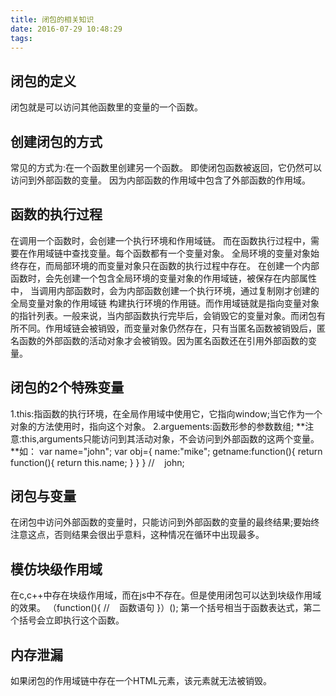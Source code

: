 ```yaml
---
title: 闭包的相关知识
date: 2016-07-29 10:48:29
tags:
---
```

<h2>闭包的定义</h2>
闭包就是可以访问其他函数里的变量的一个函数。
<h2>创建闭包的方式</h2>
常见的方式为:在一个函数里创建另一个函数。
即使闭包函数被返回，它仍然可以访问到外部函数的变量。
因为内部函数的作用域中包含了外部函数的作用域。
<h2>函数的执行过程</h2>
在调用一个函数时，会创建一个执行环境和作用域链。
而在函数执行过程中，需要在作用域链中查找变量。每个函数都有一个变量对象。
全局环境的变量对象始终存在，而局部环境的而变量对象只在函数的执行过程中存在。
在创建一个内部函数时，会先创建一个包含全局环境的变量对象的作用域链，被保存在内部属性中，
当调用内部函数时，会为内部函数创建一个执行环境，通过复制刚才创建的全局变量对象的作用域链
构建执行环境的作用链。而作用域链就是指向变量对象的指针列表。一般来说，当内部函数执行完毕后，会销毁它的变量对象。而闭包有所不同。作用域链会被销毁，而变量对象仍然存在，只有当匿名函数被销毁后，匿名函数的外部函数的活动对象才会被销毁。因为匿名函数还在引用外部函数的变量。
<h2>闭包的2个特殊变量</h2>
1.this:指函数的执行环境，在全局作用域中使用它，它指向window;当它作为一个对象的方法使用时，指向这个对象。
2.arguements:函数形参的参数数组;
**注意:this,arguments只能访问到其活动对象，不会访问到外部函数的这两个变量。**如：
var name="john";
var obj={
	 name:"mike";
	 getname:function(){
	     return function(){
	     return this.name;
	 }
	}
}
//&nbsp;&nbsp;&nbsp;&nbsp;john;
<h2>闭包与变量</h2>
在闭包中访问外部函数的变量时，只能访问到外部函数的变量的最终结果;要始终注意这点，否则结果会很出乎意料，这种情况在循环中出现最多。
<h2>模仿块级作用域</h2>
在c,c++中存在块级作用域，而在js中不存在。但是使用闭包可以达到块级作用域的效果。
（function(){
//&nbsp;&nbsp;&nbsp;&nbsp;函数语句
}）();
第一个括号相当于函数表达式，第二个括号会立即执行这个函数。
<h2>内存泄漏</h2>
如果闭包的作用域链中存在一个HTML元素，该元素就无法被销毁。
